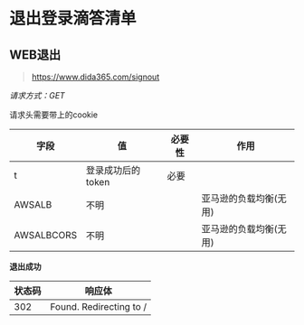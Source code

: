 # 退出登录滴答清单

## WEB退出

> https://www.dida365.com/signout

*请求方式：GET*

请求头需要带上的cookie

| 字段       | 值                | 必要性 | 作用       |
| ---------- | ----------------- | ------ |----------|
| t          | 登录成功后的token | 必要   |          |
| AWSALB     | 不明              |        | 亚马逊的负载均衡(无用)  |
| AWSALBCORS | 不明              |        | 亚马逊的负载均衡(无用) |

**退出成功**

| 状态码 | 响应体                  |
| ------ | ----------------------- |
| 302    | Found. Redirecting to / |

